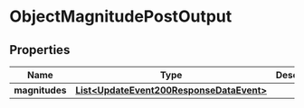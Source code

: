 

# ObjectMagnitudePostOutput


## Properties

| Name | Type | Description | Notes |
|------------ | ------------- | ------------- | -------------|
|**magnitudes** | [**List&lt;UpdateEvent200ResponseDataEvent&gt;**](UpdateEvent200ResponseDataEvent.md) |  |  [optional] |



